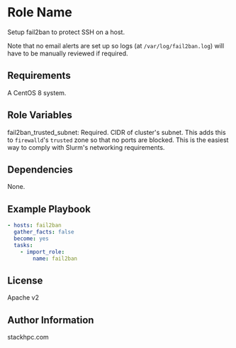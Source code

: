 Role Name
=========

Setup fail2ban to protect SSH on a host.

Note that no email alerts are set up so logs (at `/var/log/fail2ban.log`) will have to be manually reviewed if required.

Requirements
------------

A CentOS 8 system.

Role Variables
--------------

fail2ban_trusted_subnet: Required. CIDR of cluster's subnet. This adds this to `firewalld`'s `trusted` zone so that no ports are blocked. This is the easiest way to comply with Slurm's networking requirements.

Dependencies
------------

None.

Example Playbook
----------------

```yaml
- hosts: fail2ban
  gather_facts: false
  become: yes
  tasks:
    - import_role:
        name: fail2ban
```

License
-------

Apache v2

Author Information
------------------

stackhpc.com
